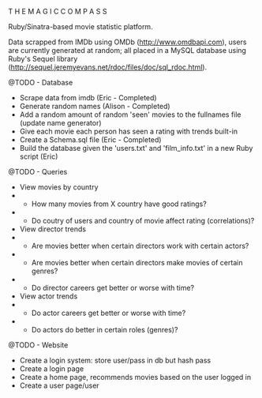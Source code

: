 T H E  M A G I C  C O M P A S S 

Ruby/Sinatra-based movie statistic platform. 

Data scrapped from IMDb using OMDb (http://www.omdbapi.com), users are currently generated at random; all placed in a MySQL database using Ruby's Sequel library (http://sequel.jeremyevans.net/rdoc/files/doc/sql_rdoc.html). 



@TODO - Database
*	Scrape data from imdb (Eric - Completed)
*	Generate random names (Alison - Completed)
*	Add a random amount of random 'seen' movies to the fullnames file (update name generator)
*	Give each movie each person has seen a rating with trends built-in
*	Create a Schema.sql file (Eric - Completed)
*	Build the database given the 'users.txt' and 'film_info.txt' in a new Ruby script (Eric)

@TODO - Queries
*	View movies by country
*	*	How many movies from X country have good ratings?
*	*	Do coutry of users and country of movie affect rating (correlations)?
*	View director trends 
*	*	Are movies better when certain directors work with certain actors?
*	*	Are movies better when certain directors make movies of certain genres?
*	*	Do director careers get better or worse with time?
*	View actor trends
*	*	Do actor careers get better or worse with time?
*	*	Do actors do better in certain roles (genres)?

@TODO - Website
*	Create a login system: store user/pass in db but hash pass 
*	Create a login page
*	Create a home page, recommends movies based on the user logged in 
*	Create a user page/user 
